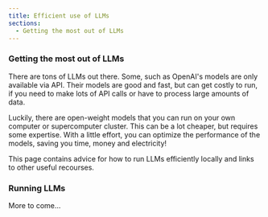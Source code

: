 ```yaml
---
title: Efficient use of LLMs
sections:
  - Getting the most out of LLMs
---
```


### Getting the most out of LLMs

There are tons of LLMs out there. Some, such as OpenAI's models are only available via API. Their models are good and fast, but can get costly to run, if you need to make lots of API calls or have to process large amounts of data.

Luckily, there are open-weight models that you can run on your own computer or supercomputer cluster. This can be a lot cheaper, but requires some expertise. With a little effort, you can optimize the performance of the models, saving you time, money and electricity!

This page contains advice for how to run LLMs efficiently locally and links to other useful recourses.


### Running LLMs

More to come...
